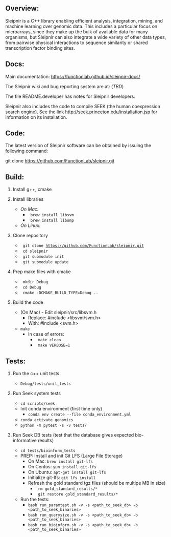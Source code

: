 ## **Overview:**
Sleipnir is a C++ library enabling efficient analysis, integration, mining, and machine learning over genomic data. This includes a particular focus on microarrays, since they make up the bulk of available data for many organisms, but Sleipnir can also integrate a wide variety of other data types, from pairwise physical interactions to sequence similarity or shared transcription factor binding sites.



## **Docs:**
Main documentation: https://functionlab.github.io/sleipnir-docs/

The Sleipnir wiki and bug reporting system are at: (*TBD*)

The file README.developer has notes for Sleipnir developers.

Sleipnir also includes the code to compile SEEK (the human coexpression search engine). See the link http://seek.princeton.edu/installation.jsp for information on its installation.

## **Code:**
The latest version of Sleipnir software can be obtained
by issuing the following command:

git clone https://github.com/FunctionLab/sleipnir.git

## **Build:**
1. Install g++, cmake

2. Install libraries
    - *On Mac:*
        - <code> brew install libsvm</code>
        - <code> brew install libomp</code>
    - *On Linux:*

3. Clone repository
    - <code> git clone https://github.com/FunctionLab/sleipnir.git </code>
    - <code> cd sleipnir </code>
    - <code> git submodule init </code>
    - <code> git submodule update </code>

4. Prep make files with cmake
    - <code> mkdir Debug </code>
    - <code> cd Debug </code>
    - <code> cmake -DCMAKE_BUILD_TYPE=Debug .. </code>

5. Build the code
    - (On Mac) - Edit sleipnir/src/libsvm.h
        - Replace: #include <libsvm/svm.h>
        - With: #include <svm.h>
    - <code>make </code>
        - In case of errors:
            - <code> make clean </code>
            - <code> make VERBOSE=1 </code>

## **Tests:**
1. Run the c++ unit tests
    - <code>Debug/tests/unit_tests </code>

2. Run Seek system tests
    - <code>cd scripts/seek </code>
    - Init conda environment (first time only)
        - <code>conda env create --file conda_environment.yml </code>
    - <code>conda activate genomics </code>
    - <code>python -m pytest -s -v tests/ </code>

3. Run Seek DB tests (test that the database gives expected bio-informative results)
    - ```cd tests/bioinform_tests```
    - PREP: Install and init Git LFS (Large File Storage)
        - On Mac: ```brew install git-lfs```
        - On Centos: ```yum install git-lfs```
        - On Ubuntu: ```apt-get install git-lfs```
        - Initialize git-lfs: <code>git lfs install </code>
        - Refresh the gold standard tgz files (should be multipe MB in size)
            - <code> rm gold_standard_results/* </code>
            - <code> git restore gold_standard_results/* </code>
    - Run the tests:
        - <code>bash run_paramtest.sh -v -s <path_to_seek_db> -b <path_to_seek_binaries> </code>
        - <code>bash run_querysize.sh -v -s <path_to_seek_db> -b <path_to_seek_binaries> </code>
        - <code>bash run_bioinform.sh -v -s <path_to_seek_db> -b <path_to_seek_binaries> </code>


